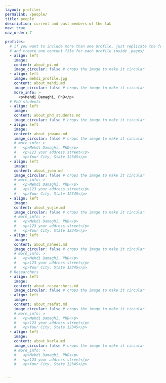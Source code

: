 ```yaml
---
layout: profiles
permalink: /people/
title: people
description: current and past members of the lab
nav: true
nav_order: 7

profiles:
  # if you want to include more than one profile, just replicate the following block
  # and create one content file for each profile inside _pages/
  - align: left
    image:
    content: about_pi.md
    image_circular: false # crops the image to make it circular
  - align: left
    image: mehdi_profile.jpg
    content: about_mehdi.md
    image_circular: false # crops the image to make it circular
    more_info: >
      <p>Mehdi Damaghi, PhD</p>
  # PhD students
  - align: left
    image:
    content: about_phd_students.md
    image_circular: false # crops the image to make it circular
  - align: left
    image:
    content: about_jowana.md
    image_circular: false # crops the image to make it circular
    # more_info: >
    #   <p>Mehdi Damaghi, PhD</p>
    #   <p>123 your address street</p>
    #   <p>Your City, State 12345</p>
  - align: left
    image:
    content: about_joon.md
    image_circular: false # crops the image to make it circular
    # more_info: >
    #   <p>Mehdi Damaghi, PhD</p>
    #   <p>123 your address street</p>
    #   <p>Your City, State 12345</p>
  - align: left
    image:
    content: about_yujie.md
    image_circular: false # crops the image to make it circular
    # more_info: >
    #   <p>Mehdi Damaghi, PhD</p>
    #   <p>123 your address street</p>
    #   <p>Your City, State 12345</p>
  - align: left
    image:
    content: about_naheel.md
    image_circular: false # crops the image to make it circular
    # more_info: >
    #   <p>Mehdi Damaghi, PhD</p>
    #   <p>123 your address street</p>
    #   <p>Your City, State 12345</p>
  # Researchers
  - align: left
    image:
    content: about_researchers.md
    image_circular: false # crops the image to make it circular
  - align: left
    image:
    content: about_raafat.md
    image_circular: false # crops the image to make it circular
    # more_info: >
    #   <p>Mehdi Damaghi, PhD</p>
    #   <p>123 your address street</p>
    #   <p>Your City, State 12345</p>
  - align: left
    image:
    content: about_karla.md
    image_circular: false # crops the image to make it circular
    # more_info: >
    #   <p>Mehdi Damaghi, PhD</p>
    #   <p>123 your address street</p>
    #   <p>Your City, State 12345</p>
  

---
```


